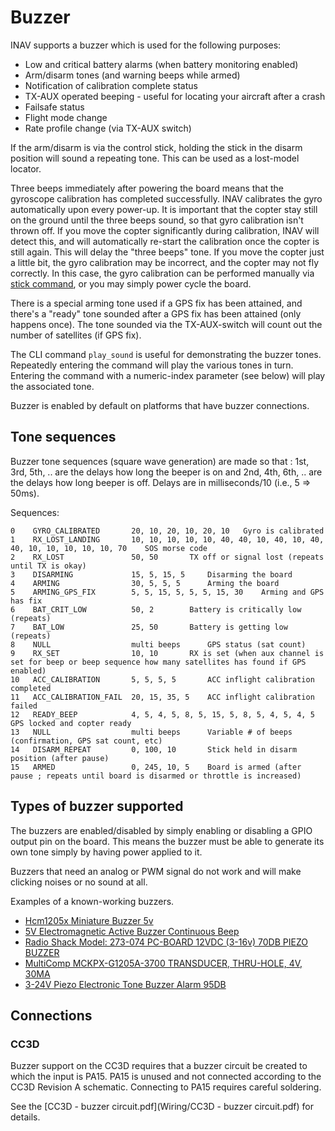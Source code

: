 # Buzzer

INAV supports a buzzer which is used for the following purposes:

 * Low and critical battery alarms (when battery monitoring enabled)
 * Arm/disarm tones (and warning beeps while armed)
 * Notification of calibration complete status
 * TX-AUX operated beeping - useful for locating your aircraft after a crash
 * Failsafe status
 * Flight mode change
 * Rate profile change (via TX-AUX switch)

If the arm/disarm is via the control stick, holding the stick in the disarm position will sound a repeating tone.  This can be used as a lost-model locator.

Three beeps immediately after powering the board means that the gyroscope calibration has completed successfully. INAV calibrates the gyro automatically upon every power-up. It is important that the copter stay still on the ground until the three beeps sound, so that gyro calibration isn't thrown off. If you move the copter significantly during calibration, INAV will detect this, and will automatically re-start the calibration once the copter is still again. This will delay the "three beeps" tone. If you move the copter just a little bit, the gyro calibration may be incorrect, and the copter may not fly correctly. In this case, the gyro calibration can be performed manually via [stick command](Controls.md), or you may simply power cycle the board.

There is a special arming tone used if a GPS fix has been attained, and there's a "ready" tone sounded after a GPS fix has been attained (only happens once).  The tone sounded via the TX-AUX-switch will count out the number of satellites (if GPS fix).

The CLI command `play_sound` is useful for demonstrating the buzzer tones. Repeatedly entering the command will play the various tones in turn. Entering the command with a numeric-index parameter (see below) will play the associated tone.

Buzzer is enabled by default on platforms that have buzzer connections.

## Tone sequences

Buzzer tone sequences (square wave generation) are made so that : 1st, 3rd, 5th, .. are the delays how long the beeper is on and 2nd, 4th, 6th, .. are the delays how long beeper is off. Delays are in milliseconds/10 (i.e., 5 => 50ms).

Sequences:

    0    GYRO_CALIBRATED       20, 10, 20, 10, 20, 10	Gyro is calibrated
    1    RX_LOST_LANDING       10, 10, 10, 10, 10, 40, 40, 10, 40, 10, 40, 40, 10, 10, 10, 10, 10, 70    SOS morse code
    2    RX_LOST               50, 50		TX off or signal lost (repeats until TX is okay)
    3    DISARMING             15, 5, 15, 5		Disarming the board
    4    ARMING                30, 5, 5, 5		Arming the board
    5    ARMING_GPS_FIX        5, 5, 15, 5, 5, 5, 15, 30	Arming and GPS has fix
    6    BAT_CRIT_LOW          50, 2		Battery is critically low (repeats)
    7    BAT_LOW               25, 50		Battery is getting low (repeats)
    8    NULL                  multi beeps		GPS status (sat count)
    9    RX_SET                10, 10		RX is set (when aux channel is set for beep or beep sequence how many satellites has found if GPS enabled)
    10   ACC_CALIBRATION       5, 5, 5, 5		ACC inflight calibration completed
    11   ACC_CALIBRATION_FAIL  20, 15, 35, 5	ACC inflight calibration failed
    12   READY_BEEP            4, 5, 4, 5, 8, 5, 15, 5, 8, 5, 4, 5, 4, 5	GPS locked and copter ready   
    13   NULL                  multi beeps		Variable # of beeps (confirmation, GPS sat count, etc)
    14   DISARM_REPEAT         0, 100, 10		Stick held in disarm position (after pause)
    15   ARMED                 0, 245, 10, 5	Board is armed (after pause ; repeats until board is disarmed or throttle is increased)


## Types of buzzer supported

The buzzers are enabled/disabled by simply enabling or disabling a GPIO output pin on the board.
This means the buzzer must be able to generate its own tone simply by having power applied to it.

Buzzers that need an analog or PWM signal do not work and will make clicking noises or no sound at all.

Examples of a known-working buzzers.

 * [Hcm1205x Miniature Buzzer 5v](http://www.rapidonline.com/Audio-Visual/Hcm1205x-Miniature-Buzzer-5v-35-0055)
 * [5V Electromagnetic Active Buzzer Continuous Beep](http://www.banggood.com/10Pcs-5V-Electromagnetic-Active-Buzzer-Continuous-Beep-Continuously-p-943524.html)
 * [Radio Shack Model: 273-074 PC-BOARD 12VDC (3-16v) 70DB PIEZO BUZZER](http://www.radioshack.com/pc-board-12vdc-70db-piezo-buzzer/2730074.html#.VIAtpzHF_Si)
 * [MultiComp MCKPX-G1205A-3700 TRANSDUCER, THRU-HOLE, 4V, 30MA](http://uk.farnell.com/multicomp/mckpx-g1205a-3700/transducer-thru-hole-4v-30ma/dp/2135914?CMP=i-bf9f-00001000)
 * [3-24V Piezo Electronic Tone Buzzer Alarm 95DB](http://www.banggood.com/3-24V-Piezo-Electronic-Tone-Buzzer-Alarm-95DB-Continuous-Sound-p-919348.html)

## Connections

### CC3D

Buzzer support on the CC3D requires that a buzzer circuit be created to which the input is PA15.
PA15 is unused and not connected according to the CC3D Revision A schematic.
Connecting to PA15 requires careful soldering.

See the [CC3D - buzzer circuit.pdf](Wiring/CC3D - buzzer circuit.pdf) for details.
